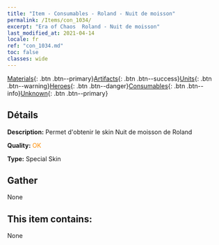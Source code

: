 ```yaml
---
title: "Item - Consumables - Roland - Nuit de moisson"
permalink: /Items/con_1034/
excerpt: "Era of Chaos  Roland - Nuit de moisson"
last_modified_at: 2021-04-14
locale: fr
ref: "con_1034.md"
toc: false
classes: wide
---
```

 [Materials](/fr/Items/){: .btn .btn--primary}[Artifacts](/fr/Items/Artifacts/){: .btn .btn--success}[Units](/fr/Items/Units/){: .btn .btn--warning}[Heroes](/fr/Items/Heroes/){: .btn .btn--danger}[Consumables](/fr/Items/Consumables/){: .btn .btn--info}[Unknown](/fr/Items/Unknown/){: .btn .btn--primary}

## Détails
 **Description:** Permet d'obtenir le skin Nuit de moisson de Roland

 **Quality:** <span style="color: #FF8C00">OK</span>

 **Type:** Special Skin

## Gather

  None

## This item contains:

  None

